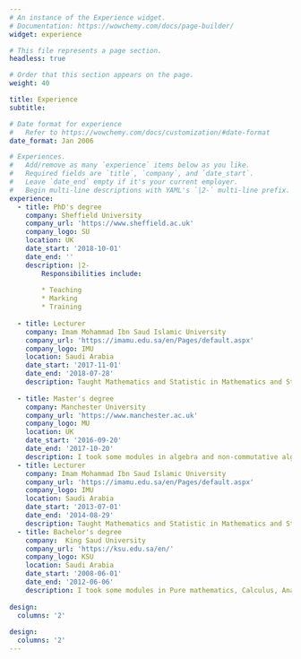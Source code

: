 ```yaml
---
# An instance of the Experience widget.
# Documentation: https://wowchemy.com/docs/page-builder/
widget: experience

# This file represents a page section.
headless: true

# Order that this section appears on the page.
weight: 40

title: Experience
subtitle:

# Date format for experience
#   Refer to https://wowchemy.com/docs/customization/#date-format
date_format: Jan 2006

# Experiences.
#   Add/remove as many `experience` items below as you like.
#   Required fields are `title`, `company`, and `date_start`.
#   Leave `date_end` empty if it's your current employer.
#   Begin multi-line descriptions with YAML's `|2-` multi-line prefix.
experience:
  - title: PhD's degree
    company: Sheffield University
    company_url: 'https://www.sheffield.ac.uk'
    company_logo: SU
    location: UK
    date_start: '2018-10-01'
    date_end: ''
    description: |2-
        Responsibilities include:
        
        * Teaching
        * Marking
        * Training
        
  - title: Lecturer
    company: Imam Mohammad Ibn Saud Islamic University
    company_url: 'https://imamu.edu.sa/en/Pages/default.aspx'
    company_logo: IMU
    location: Saudi Arabia
    date_start: '2017-11-01'
    date_end: '2018-07-28'
    description: Taught Mathematics and Statistic in Mathematics and Statistics department, Science  college.
    
  - title: Master's degree
    company: Manchester University 
    company_url: 'https://www.manchester.ac.uk'
    company_logo: MU
    location: UK
    date_start: '2016-09-20'
    date_end: '2017-10-20'
    description: I took some modules in algebra and non-commutative algebra, I did my short project in the Mathieu group $M_{24}$ and I wrote my dissertation, classified some simple finite groups, in particaular, the Leech Lattice and Conway groups and this work was done under the supervision of [Prof. Peter Rowley](https://www.research.manchester.ac.uk/portal/peter.j.rowley.html).
  - title: Lecturer
    company: Imam Mohammad Ibn Saud Islamic University
    company_url: 'https://imamu.edu.sa/en/Pages/default.aspx'
    company_logo: IMU
    location: Saudi Arabia
    date_start: '2013-07-01'
    date_end: '2014-08-29'
    description: Taught Mathematics and Statistic in Mathematics and Statistics department, Science  college.
  - title: Bachelor's degree
    company:  King Saud University 
    company_url: 'https://ksu.edu.sa/en/'
    company_logo: KSU
    location: Saudi Arabia
    date_start: '2008-06-01'
    date_end: '2012-06-06'
    description: I took some modules in Pure mathematics, Calculus, Analysis, Topology and some applied mathematics modules. In my final semester I did my short project in Topology. 
    
design:
  columns: '2'
  
design:
  columns: '2'
---
```

